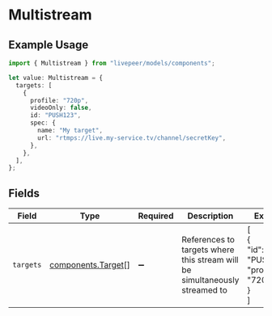 # Multistream

## Example Usage

```typescript
import { Multistream } from "livepeer/models/components";

let value: Multistream = {
  targets: [
    {
      profile: "720p",
      videoOnly: false,
      id: "PUSH123",
      spec: {
        name: "My target",
        url: "rtmps://live.my-service.tv/channel/secretKey",
      },
    },
  ],
};
```

## Fields

| Field                                                                       | Type                                                                        | Required                                                                    | Description                                                                 | Example                                                                     |
| --------------------------------------------------------------------------- | --------------------------------------------------------------------------- | --------------------------------------------------------------------------- | --------------------------------------------------------------------------- | --------------------------------------------------------------------------- |
| `targets`                                                                   | [components.Target](../../models/components/target.md)[]                    | :heavy_minus_sign:                                                          | References to targets where this stream will be simultaneously<br/>streamed to<br/> | [<br/>{<br/>"id": "PUSH123",<br/>"profile": "720p"<br/>}<br/>]              |